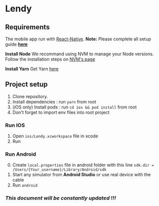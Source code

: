 # Lendy

## Requirements

The mobile app run with [React-Native](https://facebook.github.io/react-native/).
**Note:** Please complete all setup guide **[here](https://reactnative.dev/docs/environment-setup)**

**Install Node**
We recommand using NVM to manage your Node versions.
Follow the installation steps on [NVM's page](https://github.com/nvm-sh/nvm#installing-and-updating)

**Install Yarn**
Get Yarn [here](https://yarnpkg.com/en/docs/install#mac-stable)

## Project setup

1. Clone repository.
2. Install dependencies : run `yarn` from root
3. (iOS only) Install pods : run `cd ios && pod install` from root
4. Don't forget to import env files into root project

### Run IOS

1. Open `ios/Lendy.xcworkspace` file in xcode
2. Run

### Run Android

0. Create `local.properties` file in android folder with this line `sdk.dir = /Users/{Your_username}/Library/Android/sdk`
1. Start any simulator from **Android Studio** or use real device with the cable
2. Run `android`

### _This document will be constantly updated !!!_
